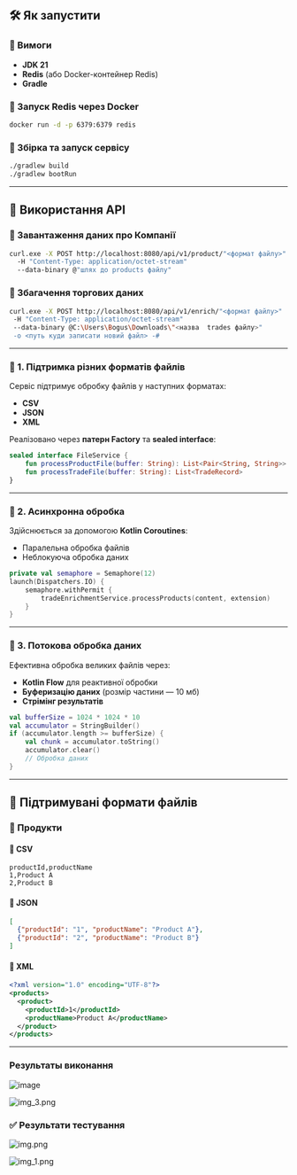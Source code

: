 ﻿## 🛠 Як запустити

### 📌 Вимоги
- **JDK 21**
- **Redis** (або Docker-контейнер Redis)
- **Gradle**

### 📌 Запуск Redis через Docker
```bash
docker run -d -p 6379:6379 redis
```

### 📌 Збірка та запуск сервісу
```bash
./gradlew build
./gradlew bootRun
```

---

## 📡 Використання API

### 🔹 Завантаження даних про Компанії
```bash
curl.exe -X POST http://localhost:8080/api/v1/product/"<формат файлу>"
  -H "Content-Type: application/octet-stream"
  --data-binary @"шлях до products файлу"
```

### 🔄 Збагачення торгових даних
```bash
curl.exe -X POST http://localhost:8080/api/v1/enrich/"<формат файлу>"
 -H "Content-Type: application/octet-stream"
 --data-binary @C:\Users\Bogus\Downloads\"<назва  trades файлу>"
 -o <путь куди записати новий файл> -#
```

---









### 🔹 1. Підтримка різних форматів файлів
Сервіс підтримує обробку файлів у наступних форматах:
- **CSV**
- **JSON**
- **XML**

Реалізовано через **патерн Factory** та **sealed interface**:
```kotlin
sealed interface FileService {
    fun processProductFile(buffer: String): List<Pair<String, String>>
    fun processTradeFile(buffer: String): List<TradeRecord>
}
```

---

### 🔹 2. Асинхронна обробка
Здійснюється за допомогою **Kotlin Coroutines**:
- Паралельна обробка файлів
- Неблокуюча обробка даних

```kotlin
private val semaphore = Semaphore(12)
launch(Dispatchers.IO) {
    semaphore.withPermit {
        tradeEnrichmentService.processProducts(content, extension)
    }
}
```

---

### 🔹 3. Потокова обробка даних
Ефективна обробка великих файлів через:
- **Kotlin Flow** для реактивної обробки
- **Буферизацію даних** (розмір частини — 10 мб)
- **Стрімінг результатів**

```kotlin
val bufferSize = 1024 * 1024 * 10 
val accumulator = StringBuilder()
if (accumulator.length >= bufferSize) {
    val chunk = accumulator.toString()
    accumulator.clear()
    // Обробка даних
}
```

---


## 📂 Підтримувані формати файлів

### 📌 Продукти

#### 📄 CSV
```csv
productId,productName
1,Product A
2,Product B
```

#### 📄 JSON
```json
[
  {"productId": "1", "productName": "Product A"},
  {"productId": "2", "productName": "Product B"}
]
```

#### 📄 XML
```xml
<?xml version="1.0" encoding="UTF-8"?>
<products>
  <product>
    <productId>1</productId>
    <productName>Product A</productName>
  </product>
</products>
```

---
### Результаты виконання
![image](![image](https://github.com/user-attachments/assets/317a6193-f160-491f-a802-283850c078f2)
)


![img_3.png](img_3.png)

### ✅ Результати тестування
![img.png](img.jpg)

![img_1.png](img_1.png)

